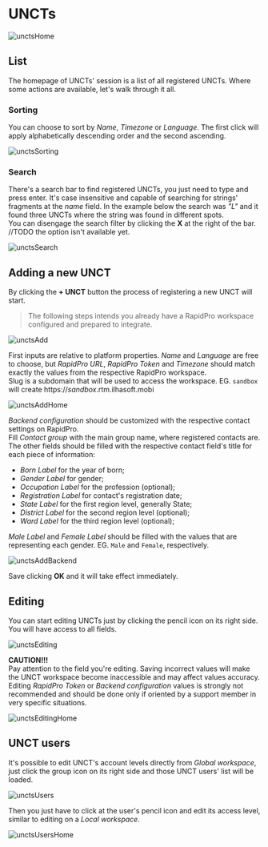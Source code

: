 # UNCTs

![unctsHome](../../_images/unctsHome.png)

## List

The homepage of UNCTs' session is a list of all registered UNCTs. Where some actions are available, let's walk through it all.

### Sorting

You can choose to sort by *Name*, *Timezone* or *Language*. The first click will apply alphabetically descending order and the second ascending.

![unctsSorting](../../_images/unctsSorting.png)

### Search

There's a search bar to find registered UNCTs, you just need to type and press enter. It's case insensitive and capable of searching for strings' fragments at the *name* field.
In the example below the search was *"L"* and it found three UNCTs where the string was found in different spots.  
You can disengage the search filter by clicking the **X** at the right of the bar. //TODO the option isn't available yet.

![unctsSearch](../../_images/unctsSearch.png)

## Adding a new UNCT

By clicking the **+ UNCT** button the process of registering a new UNCT will start.

> The following steps intends you already have a RapidPro workspace configured and prepared to integrate.

![unctsAdd](../../_images/unctsAdd.png)

First inputs are relative to platform properties. *Name* and *Language* are free to choose, but *RapidPro URL*, *RapidPro Token* and *Timezone* should match exactly the values from the respective RapidPro workspace.  
Slug is a subdomain that will be used to access the workspace. EG. `sandbox` will create https://*sandbox*.rtm.ilhasoft.mobi <!--Place the final URL when available.-->

![unctsAddHome](../../_images/unctsAddHome.png)

*Backend configuration* should be customized with the respective contact settings on RapidPro.  
Fill *Contact group* with the main group name, where registered contacts are. The other fields should be filled with the respective contact field's title for each piece of information:
- *Born Label* for the year of born;
- *Gender Label* for gender;
- *Occupation Label* for the profession (optional);
- *Registration Label* for contact's registration date;
- *State Label* for the first region level, generally State;
- *District Label* for the second region level (optional);
- *Ward Label* for the third region level (optional);

*Male Label* and *Female Label* should be filled with the values that are representing each gender. EG. `Male` and `Female`, respectively.
 
![unctsAddBackend](../../_images/unctsAddBackend.png)

Save clicking **OK** and it will take effect immediately.

## Editing

You can start editing UNCTs just by clicking the pencil icon on its right side. You will have access to all fields.

![unctsEditing](../../_images/unctsEditing.png)

**CAUTION!!!**  
Pay attention to the field you're editing. Saving incorrect values will make the UNCT workspace become inaccessible and may affect values accuracy.  
Editing *RapidPro Token* or *Backend configuration* values is strongly not recommended and should be done only if oriented by a support member in very specific situations.

![unctsEditingHome](../../_images/unctsEditingHome.png)

## UNCT users

It's possible to edit UNCT's account levels directly from *Global workspace*, just click the group icon on its right side and those UNCT users' list will be loaded.

![unctsUsers](../../_images/unctsUsers.png)

Then you just have to click at the user's pencil icon and edit its access level, similar to editing on a *Local workspace*.

![unctsUsersHome](../../_images/unctsUsersHome.png)
